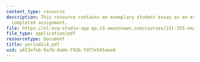 ```yaml
---
content_type: resource
description: This resource contains an exemplary student essay as an example of a
  completed assignment.
file: https://ol-ocw-studio-app-qa.s3.amazonaws.com/courses/21l-325-small-wonders-staying-alive-spring-2007/a653efeb9a76dadef92bfdf7e545aeed_periodic4.pdf
file_type: application/pdf
resourcetype: Document
title: periodic4.pdf
uid: a653efeb-9a76-dade-f92b-fdf7e545aeed
---
```

